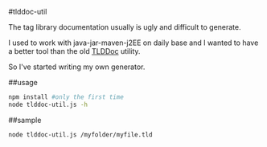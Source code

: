 #tlddoc-util

The tag library documentation usually is ugly and difficult to generate.


I used to work with java-jar-maven-j2EE on daily base and I wanted to have a better tool than the old [TLDDoc](http://search.maven.org/#artifactdetails%7Ctaglibrarydoc%7Ctlddoc%7C1.3%7Cjar) utility.

So I've started writing my own generator.

##usage
```bash
npm install #only the first time
node tlddoc-util.js -h
```

##sample

```bash
node tlddoc-util.js /myfolder/myfile.tld
```
